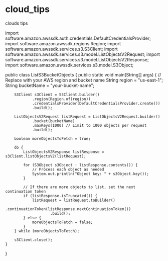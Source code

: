 # cloud_tips
clouds tips

import software.amazon.awssdk.auth.credentials.DefaultCredentialsProvider;
import software.amazon.awssdk.regions.Region;
import software.amazon.awssdk.services.s3.S3Client;
import software.amazon.awssdk.services.s3.model.ListObjectsV2Request;
import software.amazon.awssdk.services.s3.model.ListObjectsV2Response;
import software.amazon.awssdk.services.s3.model.S3Object;

public class ListS3BucketObjects {
    public static void main(String[] args) {
        // Replace with your AWS region and bucket name
        String region = "us-east-1";
        String bucketName = "your-bucket-name";

        S3Client s3Client = S3Client.builder()
                .region(Region.of(region))
                .credentialsProvider(DefaultCredentialsProvider.create())
                .build();

        ListObjectsV2Request listRequest = ListObjectsV2Request.builder()
                .bucket(bucketName)
                .maxKeys(1000) // Limit to 1000 objects per request
                .build();

        boolean moreObjectsToFetch = true;

        do {
            ListObjectsV2Response listResponse = s3Client.listObjectsV2(listRequest);

            for (S3Object s3Object : listResponse.contents()) {
                // Process each object as needed
                System.out.println("Object key: " + s3Object.key());
            }

            // If there are more objects to list, set the next continuation token
            if (listResponse.isTruncated()) {
                listRequest = listRequest.toBuilder()
                        .continuationToken(listResponse.nextContinuationToken())
                        .build();
            } else {
                moreObjectsToFetch = false;
            }
        } while (moreObjectsToFetch);

        s3Client.close();
    }
}
